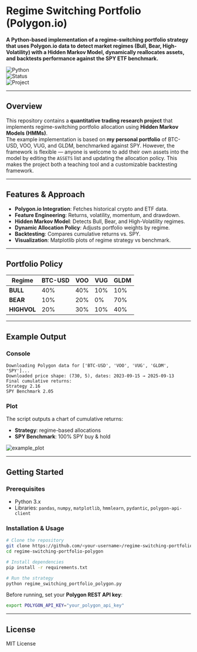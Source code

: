 # Regime Switching Portfolio (Polygon.io)

**A Python-based implementation of a regime-switching portfolio strategy that uses Polygon.io data to detect market regimes (Bull, Bear, High-Volatility) with a Hidden Markov Model, dynamically reallocates assets, and backtests performance against the SPY ETF benchmark.**

![Python](https://img.shields.io/badge/Language-Python-blue?logo=python)  
![Status](https://img.shields.io/badge/Status-Active-brightgreen)  
![Project](https://img.shields.io/badge/Project-Regime_Switching_Portfolio-blue)

---

## Overview

This repository contains a **quantitative trading research project** that implements regime-switching portfolio allocation using **Hidden Markov Models (HMMs)**.  
The example implementation is based on **my personal portfolio** of BTC-USD, VOO, VUG, and GLDM, benchmarked against SPY. However, the framework is flexible — anyone is welcome to add their own assets into the model by editing the `ASSETS` list and updating the allocation policy. This makes the project both a teaching tool and a customizable backtesting framework.

---

## Features & Approach

- **Polygon.io Integration**: Fetches historical crypto and ETF data.  
- **Feature Engineering**: Returns, volatility, momentum, and drawdown.  
- **Hidden Markov Model**: Detects Bull, Bear, and High-Volatility regimes.  
- **Dynamic Allocation Policy**: Adjusts portfolio weights by regime.  
- **Backtesting**: Compares cumulative returns vs. SPY.  
- **Visualization**: Matplotlib plots of regime strategy vs benchmark.  

---

## Portfolio Policy

| Regime      | BTC-USD | VOO  | VUG  | GLDM |
|-------------|---------|------|------|------|
| **BULL**    | 40%     | 40%  | 10%  | 10%  |
| **BEAR**    | 10%     | 20%  | 0%   | 70%  |
| **HIGHVOL** | 20%     | 30%  | 10%  | 40%  |

---

## Example Output

### Console
```
Downloading Polygon data for ['BTC-USD', 'VOO', 'VUG', 'GLDM', 'SPY']...
Downloaded price shape: (730, 5), dates: 2023-09-15 → 2025-09-13
Final cumulative returns:
Strategy 2.16
SPY Benchmark 2.05
```

### Plot
The script outputs a chart of cumulative returns:

- **Strategy**: regime-based allocations  
- **SPY Benchmark**: 100% SPY buy & hold  

![example_plot](https://via.placeholder.com/700x350.png?text=Strategy+vs+SPY+Benchmark)

---

## Getting Started

### Prerequisites
- Python 3.x  
- Libraries: `pandas`, `numpy`, `matplotlib`, `hmmlearn`, `pydantic`, `polygon-api-client`

### Installation & Usage
```bash
# Clone the repository
git clone https://github.com/<your-username>/regime-switching-portfolio-polygon.git
cd regime-switching-portfolio-polygon

# Install dependencies
pip install -r requirements.txt

# Run the strategy
python regime_switching_portfolio_polygon.py
```

Before running, set your **Polygon REST API key**:
```bash
export POLYGON_API_KEY="your_polygon_api_key"
```

---

## License
MIT License
